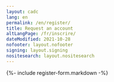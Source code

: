 ```yaml
---
layout: cadc
lang: en
permalink: /en/register/
title: Request an account
altLangPage: /fr/inscrire/
dateModified: 2021-10-28
nofooter: layout.nofooter
signing: layout.signing
nositesearch: layout.nositesearch
---
```


{%- include register-form.markdown -%}
